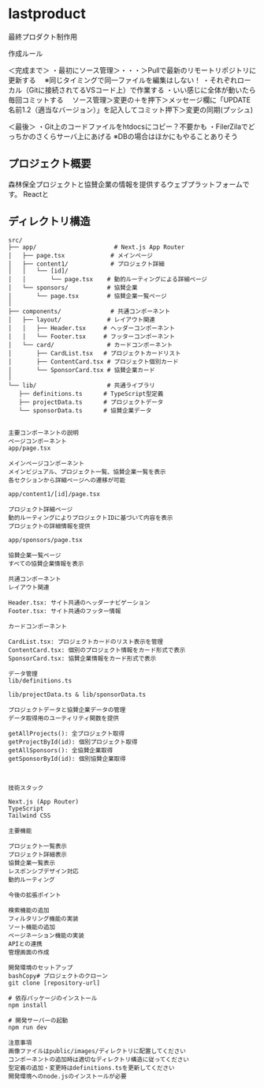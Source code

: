 # lastproduct
最終プロダクト制作用

作成ルール

＜完成まで＞
・最初にソース管理＞・・・＞Pullで最新のリモートリポジトリに更新する
　※同じタイミングで同一ファイルを編集はしない！
・それぞれローカル（Gitに接続されてるVSコード上）で作業する
・いい感じに全体が動いたら毎回コミットする
　ソース管理＞変更の＋を押下＞メッセージ欄に「UPDATE名前1.2（適当なバージョン）」を記入してコミット押下＞変更の同期(プッシュ)


＜最後＞
・Git上のコードファイルをhtdocsにコピー？不要かも
・FilerZilaでどっちかのさくらサーバ上にあげる
※DBの場合はほかにもやることありそう


## プロジェクト概要
森林保全プロジェクトと協賛企業の情報を提供するウェブプラットフォームです。
Reactと

## ディレクトリ構造

```plaintext
src/
├── app/                      # Next.js App Router
│   ├── page.tsx             # メインページ
│   ├── content1/            # プロジェクト詳細
│   │   └── [id]/           
│   │       └── page.tsx    # 動的ルーティングによる詳細ページ
│   └── sponsors/           # 協賛企業
│       └── page.tsx        # 協賛企業一覧ページ
│
├── components/              # 共通コンポーネント
│   ├── layout/             # レイアウト関連
│   │   ├── Header.tsx     # ヘッダーコンポーネント
│   │   └── Footer.tsx     # フッターコンポーネント
│   └── card/               # カードコンポーネント
│       ├── CardList.tsx   # プロジェクトカードリスト
│       ├── ContentCard.tsx # プロジェクト個別カード
│       └── SponsorCard.tsx # 協賛企業カード
│
└── lib/                    # 共通ライブラリ
   ├── definitions.ts      # TypeScript型定義
   ├── projectData.ts      # プロジェクトデータ
   └── sponsorData.ts      # 協賛企業データ


主要コンポーネントの説明
ページコンポーネント
app/page.tsx

メインページコンポーネント
メインビジュアル、プロジェクト一覧、協賛企業一覧を表示
各セクションから詳細ページへの遷移が可能

app/content1/[id]/page.tsx

プロジェクト詳細ページ
動的ルーティングによりプロジェクトIDに基づいて内容を表示
プロジェクトの詳細情報を提供

app/sponsors/page.tsx

協賛企業一覧ページ
すべての協賛企業情報を表示

共通コンポーネント
レイアウト関連

Header.tsx: サイト共通のヘッダーナビゲーション
Footer.tsx: サイト共通のフッター情報

カードコンポーネント

CardList.tsx: プロジェクトカードのリスト表示を管理
ContentCard.tsx: 個別のプロジェクト情報をカード形式で表示
SponsorCard.tsx: 協賛企業情報をカード形式で表示

データ管理
lib/definitions.ts

lib/projectData.ts & lib/sponsorData.ts

プロジェクトデータと協賛企業データの管理
データ取得用のユーティリティ関数を提供

getAllProjects(): 全プロジェクト取得
getProjectById(id): 個別プロジェクト取得
getAllSponsors(): 全協賛企業取得
getSponsorById(id): 個別協賛企業取得



技術スタック

Next.js (App Router)
TypeScript
Tailwind CSS

主要機能

プロジェクト一覧表示
プロジェクト詳細表示
協賛企業一覧表示
レスポンシブデザイン対応
動的ルーティング

今後の拡張ポイント

検索機能の追加
フィルタリング機能の実装
ソート機能の追加
ページネーション機能の実装
APIとの連携
管理画面の作成

開発環境のセットアップ
bashCopy# プロジェクトのクローン
git clone [repository-url]

# 依存パッケージのインストール
npm install

# 開発サーバーの起動
npm run dev

注意事項
画像ファイルはpublic/images/ディレクトリに配置してください
コンポーネントの追加時は適切なディレクトリ構造に従ってください
型定義の追加・変更時はdefinitions.tsを更新してください
開発環境へのnode.jsのインストールが必要